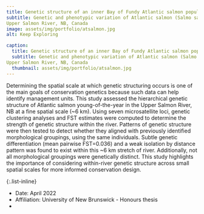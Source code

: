 ```yaml
---
title: Genetic structure of an inner Bay of Fundy Atlantic salmon population
subtitle: Genetic and phenotypic variation of Atlantic salmon (Salmo salar) young-of-the-year in the
Upper Salmon River, NB, Canada
image: assets/img/portfolio/atsalmon.jpg
alt: Keep Exploring

caption:
  title: Genetic structure of an inner Bay of Fundy Atlantic salmon population
  subtitle: Genetic and phenotypic variation of Atlantic salmon (Salmo salar) young-of-the-year in the
Upper Salmon River, NB, Canada
  thumbnail: assets/img/portfolio/atsalmon.jpg
---
```


Determining the spatial scale at which genetic structuring occurs is one of the main goals of
conservation genetics because such data can help identify management units. This study assessed
the hierarchical genetic structure of Atlantic salmon young-of-the-year in the Upper Salmon
River, NB at a fine spatial scale (~6 km). Using seven microsatellite loci, genetic clustering
analyses and FST estimates were computed to determine the strength of genetic structure within
the river. Patterns of genetic structure were then tested to detect whether they aligned with
previously identified morphological groupings, using the same individuals. Subtle genetic
differentiation (mean pairwise FST=0.036) and a weak isolation by distance pattern was found to
exist within this ~6 km stretch of river. Additionally, not all morphological groupings were
genetically distinct. This study highlights the importance of considering within-river genetic
structure across small spatial scales for more informed conservation design.

{:.list-inline}

- Date: April 2022
- Affiliation: University of New Brunswick - Honours thesis
- 
